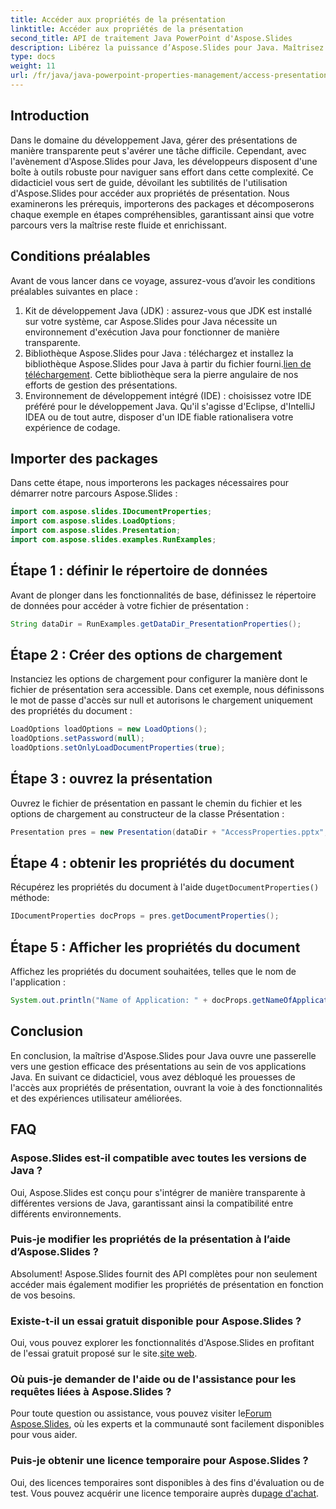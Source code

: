 ```yaml
---
title: Accéder aux propriétés de la présentation
linktitle: Accéder aux propriétés de la présentation
second_title: API de traitement Java PowerPoint d'Aspose.Slides
description: Libérez la puissance d’Aspose.Slides pour Java. Maîtrisez la gestion des présentations avec ce tutoriel. Accédez, modifiez et améliorez les propriétés de présentation sans effort.
type: docs
weight: 11
url: /fr/java/java-powerpoint-properties-management/access-presentation-properties/
---
```

## Introduction
Dans le domaine du développement Java, gérer des présentations de manière transparente peut s'avérer une tâche difficile. Cependant, avec l'avènement d'Aspose.Slides pour Java, les développeurs disposent d'une boîte à outils robuste pour naviguer sans effort dans cette complexité. Ce didacticiel vous sert de guide, dévoilant les subtilités de l'utilisation d'Aspose.Slides pour accéder aux propriétés de présentation. Nous examinerons les prérequis, importerons des packages et décomposerons chaque exemple en étapes compréhensibles, garantissant ainsi que votre parcours vers la maîtrise reste fluide et enrichissant.
## Conditions préalables
Avant de vous lancer dans ce voyage, assurez-vous d’avoir les conditions préalables suivantes en place :
1. Kit de développement Java (JDK) : assurez-vous que JDK est installé sur votre système, car Aspose.Slides pour Java nécessite un environnement d'exécution Java pour fonctionner de manière transparente.
2. Bibliothèque Aspose.Slides pour Java : téléchargez et installez la bibliothèque Aspose.Slides pour Java à partir du fichier fourni.[lien de téléchargement](https://releases.aspose.com/slides/java/). Cette bibliothèque sera la pierre angulaire de nos efforts de gestion des présentations.
3. Environnement de développement intégré (IDE) : choisissez votre IDE préféré pour le développement Java. Qu'il s'agisse d'Eclipse, d'IntelliJ IDEA ou de tout autre, disposer d'un IDE fiable rationalisera votre expérience de codage.

## Importer des packages
Dans cette étape, nous importerons les packages nécessaires pour démarrer notre parcours Aspose.Slides :
```java
import com.aspose.slides.IDocumentProperties;
import com.aspose.slides.LoadOptions;
import com.aspose.slides.Presentation;
import com.aspose.slides.examples.RunExamples;
```
## Étape 1 : définir le répertoire de données
Avant de plonger dans les fonctionnalités de base, définissez le répertoire de données pour accéder à votre fichier de présentation :
```java
String dataDir = RunExamples.getDataDir_PresentationProperties();
```
## Étape 2 : Créer des options de chargement
Instanciez les options de chargement pour configurer la manière dont le fichier de présentation sera accessible. Dans cet exemple, nous définissons le mot de passe d'accès sur null et autorisons le chargement uniquement des propriétés du document :
```java
LoadOptions loadOptions = new LoadOptions();
loadOptions.setPassword(null);
loadOptions.setOnlyLoadDocumentProperties(true);
```
## Étape 3 : ouvrez la présentation
Ouvrez le fichier de présentation en passant le chemin du fichier et les options de chargement au constructeur de la classe Présentation :
```java
Presentation pres = new Presentation(dataDir + "AccessProperties.pptx", loadOptions);
```
## Étape 4 : obtenir les propriétés du document
 Récupérez les propriétés du document à l'aide du`getDocumentProperties()` méthode:
```java
IDocumentProperties docProps = pres.getDocumentProperties();
```
## Étape 5 : Afficher les propriétés du document
Affichez les propriétés du document souhaitées, telles que le nom de l'application :
```java
System.out.println("Name of Application: " + docProps.getNameOfApplication());
```

## Conclusion
En conclusion, la maîtrise d'Aspose.Slides pour Java ouvre une passerelle vers une gestion efficace des présentations au sein de vos applications Java. En suivant ce didacticiel, vous avez débloqué les prouesses de l'accès aux propriétés de présentation, ouvrant la voie à des fonctionnalités et des expériences utilisateur améliorées.
## FAQ
### Aspose.Slides est-il compatible avec toutes les versions de Java ?
Oui, Aspose.Slides est conçu pour s'intégrer de manière transparente à différentes versions de Java, garantissant ainsi la compatibilité entre différents environnements.
### Puis-je modifier les propriétés de la présentation à l’aide d’Aspose.Slides ?
Absolument! Aspose.Slides fournit des API complètes pour non seulement accéder mais également modifier les propriétés de présentation en fonction de vos besoins.
### Existe-t-il un essai gratuit disponible pour Aspose.Slides ?
 Oui, vous pouvez explorer les fonctionnalités d'Aspose.Slides en profitant de l'essai gratuit proposé sur le site.[site web](https://releases.aspose.com/).
### Où puis-je demander de l'aide ou de l'assistance pour les requêtes liées à Aspose.Slides ?
 Pour toute question ou assistance, vous pouvez visiter le[Forum Aspose.Slides](https://forum.aspose.com/c/slides/11), où les experts et la communauté sont facilement disponibles pour vous aider.
### Puis-je obtenir une licence temporaire pour Aspose.Slides ?
 Oui, des licences temporaires sont disponibles à des fins d'évaluation ou de test. Vous pouvez acquérir une licence temporaire auprès du[page d'achat](https://purchase.aspose.com/temporary-license/).